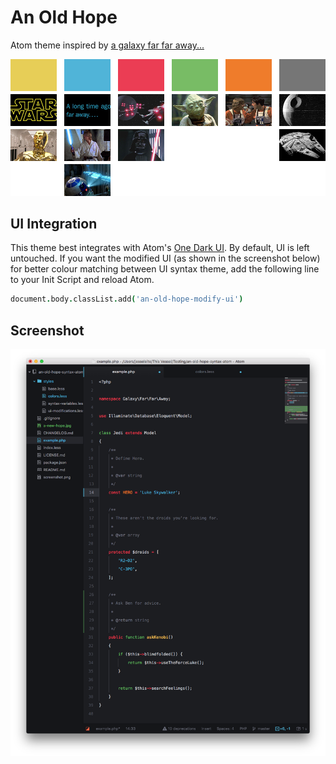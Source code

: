 # An Old Hope

Atom theme inspired by [a galaxy far far away...](https://raw.githubusercontent.com/JesseLeite/an-old-hope-syntax-atom/master/a-new-hope.jpg)

![palette](palette.jpg)

## UI Integration

This theme best integrates with Atom's [One Dark UI](https://atom.io/themes/one-dark-ui).  By default, UI is left untouched.  If you want the modified UI (as shown in the screenshot below) for better colour matching between UI syntax theme, add the following line to your Init Script and reload Atom.

```coffee
document.body.classList.add('an-old-hope-modify-ui')
```

## Screenshot

![screenshot](screenshot.png)

